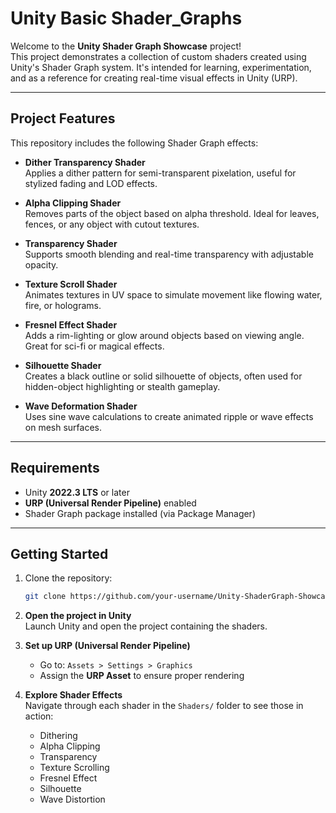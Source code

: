 #  Unity Basic Shader_Graphs

Welcome to the **Unity Shader Graph Showcase** project!  
This project demonstrates a collection of custom shaders created using Unity's Shader Graph system. It's intended for learning, experimentation, and as a reference for creating real-time visual effects in Unity (URP).

---

##  Project Features

This repository includes the following Shader Graph effects:

-  **Dither Transparency Shader**  
  Applies a dither pattern for semi-transparent pixelation, useful for stylized fading and LOD effects.

-  **Alpha Clipping Shader**  
  Removes parts of the object based on alpha threshold. Ideal for leaves, fences, or any object with cutout textures.

-  **Transparency Shader**  
  Supports smooth blending and real-time transparency with adjustable opacity.

-  **Texture Scroll Shader**  
  Animates textures in UV space to simulate movement like flowing water, fire, or holograms.

-  **Fresnel Effect Shader**  
  Adds a rim-lighting or glow around objects based on viewing angle. Great for sci-fi or magical effects.

-  **Silhouette Shader**  
  Creates a black outline or solid silhouette of objects, often used for hidden-object highlighting or stealth gameplay.

-  **Wave Deformation Shader**  
  Uses sine wave calculations to create animated ripple or wave effects on mesh surfaces.

---

##  Requirements

- Unity **2022.3 LTS** or later  
- **URP (Universal Render Pipeline)** enabled  
- Shader Graph package installed (via Package Manager)

---

##  Getting Started

1. Clone the repository:
   ```bash
   git clone https://github.com/your-username/Unity-ShaderGraph-Showcase.git

2. **Open the project in Unity**  
   Launch Unity and open the project containing the shaders.

3. **Set up URP (Universal Render Pipeline)**  
   - Go to: `Assets > Settings > Graphics`  
   - Assign the **URP Asset** to ensure proper rendering

4. **Explore Shader Effects**  
   Navigate through each shader in the `Shaders/` folder to see those in action:
   - Dithering  
   - Alpha Clipping  
   - Transparency  
   - Texture Scrolling  
   - Fresnel Effect  
   - Silhouette  
   - Wave Distortion  


